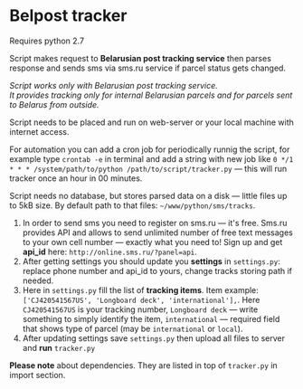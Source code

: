 Belpost tracker
===============

Requires python 2.7

Script makes request to <b>Belarusian post tracking service</b> then parses response and sends sms via sms.ru service if parcel status gets changed.

<i>Script works only with Belarusian post tracking service. <br>It provides tracking only for internal Belarusian parcels and for parcels sent to Belarus from outside.</i>

Script needs to be placed and run on web-server or your local machine with internet access.

For automation you can add a cron job for periodically runnig the script, for example type `crontab -e` in terminal and add a string with new job like `0 */1 * * * /system/path/to/python /path/to/script/tracker.py` — this will run tracker once an hour in 00 minutes.

Script needs no database, but stores parsed data on a disk — little files up to 5kB size. By default path to that files: `~/www/python/sms/tracks`.

1. In order to send sms you need to register on sms.ru — it's free. Sms.ru provides API and allows to send unlimited number of free text messages to your own cell number — exactly what you need to! Sign up and get <b>api_id</b> here: `http://online.sms.ru/?panel=api`.
2. After getting settings you should update you <b>settings</b> in `settings.py`: replace phone number and api_id to yours, change tracks storing path if needed. 
3. Here in `settings.py` fill the list of <b>tracking items</b>. Item example: `['CJ420541567US', 'Longboard deck', 'international'],`. Here `CJ420541567US` is your tracking number, `Longboard deck` — write something to simply identify the item, `international` — required field that shows type of parcel (may be `international` or `local`).
4. After updating settings save `settings.py` then upload all files to server and <b>run</b> `tracker.py`

<b>Please note</b> about dependencies. They are listed in top of `tracker.py` in import section.
